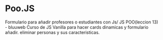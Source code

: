 # Poo.JS
Formulario para añadir profesores o estudiantes con Js/ JS POO(leccion 13) - bluuweb 
Curso de JS Vanilla para hacer cards dinamicas y  formulario añadir. eliminar personas y sus caracteristicas.

